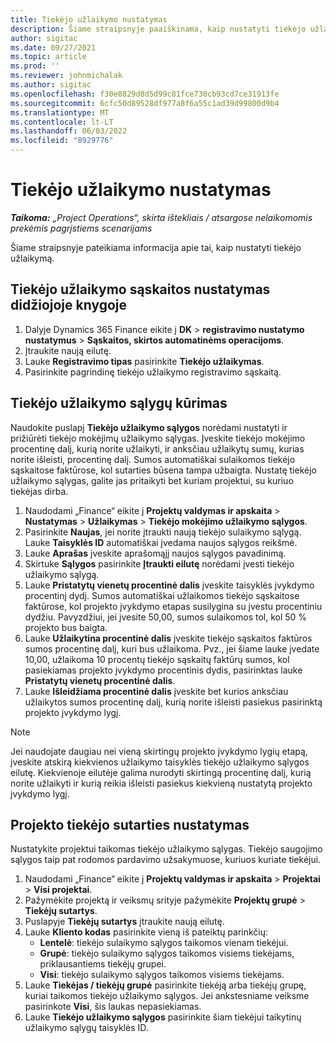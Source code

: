 ```yaml
---
title: Tiekėjo užlaikymo nustatymas
description: Šiame straipsnyje paaiškinama, kaip nustatyti tiekėjo užlaikymą.
author: sigitac
ms.date: 09/27/2021
ms.topic: article
ms.prod: ''
ms.reviewer: johnmichalak
ms.author: sigitac
ms.openlocfilehash: f30e8829d8d5d99c81fce730cb93cd7ce31913fe
ms.sourcegitcommit: 6cfc50d89528df977a8f6a55c1ad39d99800d9b4
ms.translationtype: MT
ms.contentlocale: lt-LT
ms.lasthandoff: 06/03/2022
ms.locfileid: "8929776"
---
```

# <a name="set-up-vendor-retention"></a>Tiekėjo užlaikymo nustatymas

_**Taikoma:** „Project Operations“, skirta ištekliais / atsargose nelaikomomis prekėmis pagrįstiems scenarijams_

Šiame straipsnyje pateikiama informacija apie tai, kaip nustatyti tiekėjo užlaikymą.

## <a name="set-up-a-vendor-retention-account-in-general-ledger"></a>Tiekėjo užlaikymo sąskaitos nustatymas didžiojoje knygoje

1. Dalyje Dynamics 365 Finance eikite į **DK** > **registravimo nustatymo nustatymus** > **Sąskaitos, skirtos automatinėms operacijoms**.
2. Įtraukite naują eilutę.
3. Lauke **Registravimo tipas** pasirinkite **Tiekėjo užlaikymas**.
4. Pasirinkite pagrindinę tiekėjo užlaikymo registravimo sąskaitą.

## <a name="create-vendor-retention-terms"></a>Tiekėjo užlaikymo sąlygų kūrimas

Naudokite puslapį **Tiekėjo užlaikymo sąlygos** norėdami nustatyti ir prižiūrėti tiekėjo mokėjimų užlaikymo sąlygas. Įveskite tiekėjo mokėjimo procentinę dalį, kurią norite užlaikyti, ir anksčiau užlaikytų sumų, kurias norite išleisti, procentinę dalį. Sumos automatiškai sulaikomos tiekėjo sąskaitose faktūrose, kol sutarties būsena tampa užbaigta. Nustatę tiekėjo užlaikymo sąlygas, galite jas pritaikyti bet kuriam projektui, su kuriuo tiekėjas dirba.

1. Naudodami „Finance“ eikite į **Projektų valdymas ir apskaita** > **Nustatymas** > **Užlaikymas** > **Tiekėjo mokėjimo užlaikymo sąlygos**.
2. Pasirinkite **Naujas**, jei norite įtraukti naują tiekėjo sulaikymo sąlygą. Lauke **Taisyklės ID** automatiškai įvedama naujos sąlygos reikšmė. 
3. Lauke **Aprašas** įveskite aprašomąjį naujos sąlygos pavadinimą.
4. Skirtuke **Sąlygos** pasirinkite **Įtraukti eilutę** norėdami įvesti tiekėjo užlaikymo sąlygą.
5. Lauke **Pristatytų vienetų procentinė dalis** įveskite taisyklės įvykdymo procentinį dydį. Sumos automatiškai užlaikomos tiekėjo sąskaitose faktūrose, kol projekto įvykdymo etapas susilygina su įvestu procentiniu dydžiu. Pavyzdžiui, jei įvesite 50,00, sumos sulaikomos tol, kol 50 % projekto bus baigta.
6. Lauke **Užlaikytina procentinė dalis** įveskite tiekėjo sąskaitos faktūros sumos procentinę dalį, kuri bus užlaikoma. Pvz., jei šiame lauke įvedate 10,00, užlaikoma 10 procentų tiekėjo sąskaitų faktūrų sumos, kol pasiekiamas projekto įvykdymo procentinis dydis, pasirinktas lauke **Pristatytų vienetų procentinė dalis**.
7. Lauke **Išleidžiama procentinė dalis** įveskite bet kurios anksčiau užlaikytos sumos procentinę dalį, kurią norite išleisti pasiekus pasirinktą projekto įvykdymo lygį.

> [!NOTE]
> Jei naudojate daugiau nei vieną skirtingų projekto įvykdymo lygių etapą, įveskite atskirą kiekvienos užlaikymo taisyklės tiekėjo užlaikymo sąlygos eilutę. Kiekvienoje eilutėje galima nurodyti skirtingą procentinę dalį, kurią norite užlaikyti ir kurią reikia išleisti pasiekus kiekvieną nustatytą projekto įvykdymo lygį.

## <a name="set-up-a-vendor-agreement-for-the-project"></a>Projekto tiekėjo sutarties nustatymas

Nustatykite projektui taikomas tiekėjo užlaikymo sąlygas. Tiekėjo saugojimo sąlygos taip pat rodomos pardavimo užsakymuose, kuriuos kuriate tiekėjui.

1. Naudodami „Finance“ eikite į **Projektų valdymas ir apskaita** > **Projektai** > **Visi projektai**. 
2. Pažymėkite projektą ir veiksmų srityje pažymėkite **Projektų grupė** > **Tiekėjų sutartys**.
3. Puslapyje **Tiekėjų sutartys** įtraukite naują eilutę.
4. Lauke **Kliento kodas** pasirinkite vieną iš pateiktų parinkčių:
   - **Lentelė**: tiekėjo sulaikymo sąlygos taikomos vienam tiekėjui.
   - **Grupė**: tiekėjo sulaikymo sąlygos taikomos visiems tiekėjams, priklausantiems tiekėjų grupei.
   - **Visi**: tiekėjo sulaikymo sąlygos taikomos visiems tiekėjams.
5. Lauke **Tiekėjas / tiekėjų grupė** pasirinkite tiekėją arba tiekėjų grupę, kuriai taikomos tiekėjo užlaikymo sąlygos. Jei ankstesniame veiksme pasirinkote **Visi**, šis laukas nepasiekiamas.
6. Lauke **Tiekėjo užlaikymo sąlygos** pasirinkite šiam tiekėjui taikytinų užlaikymo sąlygų taisyklės ID.

